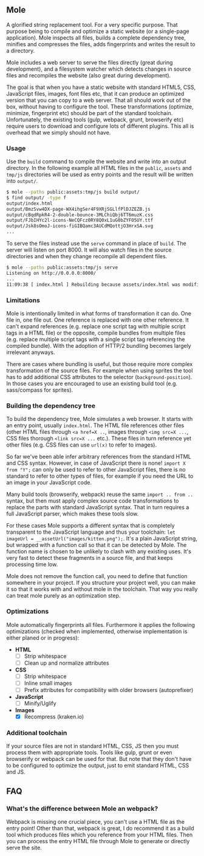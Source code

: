 ## Mole

A glorified string replacement tool. For a very specific purpose.
That purpose being to compile and optimize a static website (or a single-page application). Mole
inspects all files, builds a complete dependency tree, minifies and
compresses the files, adds fingerprints and writes the result to
a directory.

Mole includes a web server to serve the files directly (great
during development), and a filesystem watcher which detects changes
in source files and recompiles the website (also great during development).

The goal is that when you have a static website with standard HTML5, CSS,
JavaScript files, images, font files etc, that it can produce an optimized
version that you can copy to a web server. That all should work out of the
box, without having to configure the tool. These transformations (optimize,
minimize, fingerprint etc) should be part of the standard toolchain.
Unfortunately, the existing tools (gulp, webpack, grunt, browserify etc) require
users to download and configure lots of different plugins. This all is overhead
that we simply should not have.


### Usage

Use the `build` command to compile the website and write into an output directory. In the following
example all HTML files in the `public`, `assets` and `tmp/js` directories
will be used as entry points and the result will be written into `output/`.

```sh
$ mole --paths public:assets:tmp/js build output/
$ find output/ -type f
output/index.html
output/BmzSvw4DX-page-WX4ihgSer4F9XRjSGLlfPlDJZEZB.js
output/cBqdRpkR4-2-double-bounce-3MLChiQbj6TT6muzK.css
output/FJbIHYc2l-icons-NeCQFcz0RY8Q0xL1uG0bZYFO5UY.ttf
output/Jsk8sOmoJ-icons-fiGIBQamc3AUCdMQottjO3HrxSA.svg
...
```

To serve the files instead use the `serve` command in place of `build`. The
server will listen on port 8000. It will also watch files in the source
directories and when they change recompile all dependent files.

```sh
$ mole --paths public:assets:tmp/js serve
Listening on http://0.0.0.0:8000/
...
11:09:38 [ index.html ] Rebuilding because assets/index.html was modified
```



### Limitations

Mole is intentionally limited in what forms of transformation it can do.
One file in, one file out. One reference is replaced with one other reference.
It can't expand references (e.g. replace one script
tag with multiple script tags in a HTML file) or the opposite, compile bundles
from multiple files
(e.g. replace multiple script tags with a single script tag referencing the compiled bundle). With the
adoption of HTTP/2 bundling becomes largely irrelevant anyways.

There are cases where bundling is useful, but those require more complex
transformation of the source files. For example when using sprites the tool has to
add additional CSS attributes to the selector (`background-position`).
In those cases you are encouraged to use an existing build tool (e.g. sass/compass for sprites).


### Building the dependency tree

To build the dependency tree, Mole simulates a web browser. It starts with an
entry point, usually `index.html`. The HTML file references other files
(other HTML files through `<a href=X ..`, images through `<img src=X ...`,
CSS files thorough `<link src=X ...` etc.). These files in turn reference
yet other files (e.g. CSS files can use `url(x)` to refer to images).

So far we've been able infer arbitrary references from the standard HTML
and CSS syntax. However, in case of JavaScript there is none! `import X from "Y";`
can only be used to refer to other JavaScript files, there is no standard
to refer to other types of files, for example if you need the URL to an image in your
JavaScript code.

Many build tools (browserify, webpack) reuse the same `import .. from ..` syntax, but then must apply
complex source code transformations to replace the parts with standard
JavaScript syntax. That in turn requires a full JavaScript parser, which makes
these tools slow.

For these cases Mole supports a different syntax that is completely transparent
to the JavaScript language and thus your toolchain:
`let imageUrl = __assetUrl("images/kitten.png");`. It's a plain JavaScript string, but
wrapped with a function call so that it can be detected by Mole. The function name is chosen
to be unlikely to clash with any existing uses. It's very fast to
detect these fragments in a source file, and that keeps processing time low.

Mole does not remove the function call, you need to define that function somewhere in your project.
If you structure your project well, you can make it so that it works with and without mole in
the toolchain. That way you really can treat mole purely as an optimization step.


### Optimizations

Mole automatically fingerprints all files. Furthermore it applies the following
optimizations (checked when implemented, otherwise implementation is either
planed or in progress):

 - **HTML**
   - [ ] Strip whitespace
   - [ ] Clean up and normalize attributes
 - **CSS**
   - [ ] Strip whitespace
   - [ ] Inline small images
   - [ ] Prefix attributes for compatibility with older browsers (autoprefixer)
 - **JavaScript**
   - [ ] Minify/Uglify
 - **Images**
   - [x] Recompress (kraken.io)

### Additional toolchain

If your source files are not in standard HTML, CSS, JS then you must process
them with appropriate tools. Tools like gulp, grunt or even browserify or webpack
can be used for that. But note that they don't have to be configured to optimize
the output, just to emit standard HTML, CSS and JS.


## FAQ

### What's the difference between Mole an webpack?

Webpack is missing one crucial piece, you can't use a HTML file as the entry point!
Other than that, webpack is great, I do recommend it as a build tool which produces
files which you reference from your HTML files. Then you can process the entry HTML
file through Mole to generate or directly serve the site.
